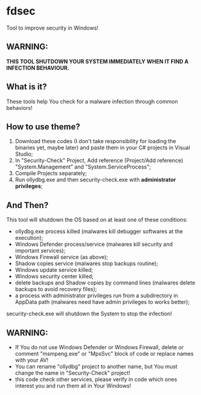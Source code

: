# fdsec
Tool to improve security in Windows!

## WARNING:
<strong>THIS TOOL SHUTDOWN YOUR SYSTEM IMMEDIATELY WHEN IT FIND A INFECTION BEHAVIOUR.</strong>

## What is it?
These tools help You check for a malware infection through common behaviors!

## How to use theme?
1. Download these codes (I don't take responsibility for loading the binaries yet, maybe later) and paste them in your C# projects in Visual Studio;
2. In "Security-Check" Project, Add reference (Project/Add reference) "System.Management" and "System.ServiceProcess";
3. Compile Projects separately;
4. Run ollydbg.exe and then security-check.exe with <strong>administrator privileges</strong>;

## And Then?
This tool will shutdown the OS based on at least one of these conditions:

- ollydbg.exe process killed (malwares kill debugger softwares at the execution);
- Windows Defender process/service (malwares kill security and important services);
- Windows Firewall service (as above);
- Shadow copies service (malwares stop backups routine);
- Windows update service killed;
- Windows security center killed;
- delete backups and Shadow copies by command lines (malwares delete backups to avoid recovery files);
- a process with administrator privileges run from a subdirectory in AppData path (malwares need have admin privileges to works better);

security-check.exe will shutdown the System to stop the infection!

## WARNING:
- If You do not use Windows Defender or Windows Firewall, delete or comment "msmpeng.exe" or "MpsSvc" block of code or replace names with your AV!
- You can rename "ollydbg" project to another name, but You must change the name in "Security-Check" project!
- this code check other services, please verify in code which ones interest you and run them all in Your Windows!
